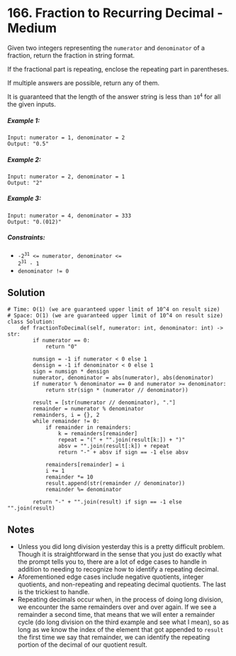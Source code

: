 # 166. Fraction to Recurring Decimal - Medium

Given two integers representing the `numerator` and `denominator` of a fraction, return the fraction in string format.

If the fractional part is repeating, enclose the repeating part in parentheses.

If multiple answers are possible, return any of them.

It is guaranteed that the length of the answer string is less than <code>10<sup>4</sup></code> for all the given inputs.

##### Example 1:

```
Input: numerator = 1, denominator = 2
Output: "0.5"
```

##### Example 2:

```
Input: numerator = 2, denominator = 1
Output: "2"
```

##### Example 3:

```
Input: numerator = 4, denominator = 333
Output: "0.(012)"
```

##### Constraints:

- <code>-2<sup>31</sup> <= numerator, denominator <= 2<sup>31</sup> - 1</code>
- `denominator != 0`

## Solution

```
# Time: O(1) (we are guaranteed upper limit of 10^4 on result size)
# Space: O(1) (we are guaranteed upper limit of 10^4 on result size)
class Solution:
    def fractionToDecimal(self, numerator: int, denominator: int) -> str:
        if numerator == 0:
            return "0"
        
        numsign = -1 if numerator < 0 else 1
        densign = -1 if denominator < 0 else 1
        sign = numsign * densign
        numerator, denominator = abs(numerator), abs(denominator)
        if numerator % denominator == 0 and numerator >= denominator:
            return str(sign * (numerator // denominator))
        
        result = [str(numerator // denominator), "."]
        remainder = numerator % denominator
        remainders, i = {}, 2
        while remainder != 0:
            if remainder in remainders:
                k = remainders[remainder]
                repeat = "(" + "".join(result[k:]) + ")"
                absv = "".join(result[:k]) + repeat
                return "-" + absv if sign == -1 else absv
            
            remainders[remainder] = i
            i += 1
            remainder *= 10
            result.append(str(remainder // denominator))
            remainder %= denominator
            
        return "-" + "".join(result) if sign == -1 else "".join(result)
```

## Notes
- Unless you did long division yesterday this is a pretty difficult problem. Though it is straightforward in the sense that you just do exactly what the prompt tells you to, there are a lot of edge cases to handle in addition to needing to recognize how to identify a repeating decimal.
- Aforementioned edge cases include negative quotients, integer quotients, and non-repeating and repeating decimal quotients. The last is the trickiest to handle.
- Repeating decimals occur when, in the process of doing long division, we encounter the same remainders over and over again. If we see a remainder a second time, that means that we will enter a remainder cycle (do long division on the third example and see what I mean), so as long as we know the index of the element that got appended to `result` the first time we say that remainder, we can identify the repeating portion of the decimal of our quotient result.